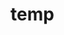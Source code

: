 # temp













































































































































































































































































































































































































































